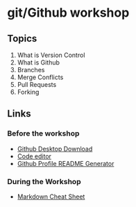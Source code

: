# git/Github workshop

## Topics
1. What is Version Control
2. What is Github
3. Branches
4. Merge Conflicts
5. Pull Requests
6. Forking

## Links
### Before the workshop
- [Github Desktop Download](https://desktop.github.com/)
- [Code editor](https://code.visualstudio.com/download)
- [Github Profile README Generator](https://rahuldkjain.github.io/gh-profile-readme-generator/)

### During the Workshop
- [Markdown Cheat Sheet](https://www.markdownguide.org/cheat-sheet/)
